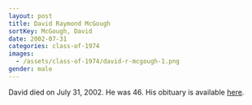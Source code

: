 ```yaml
---
layout: post
title: David Raymond McGough
sortKey: McGough, David
date: 2002-07-31
categories: class-of-1974
images:
  - /assets/class-of-1974/david-r-mcgough-1.png
gender: male
---
```

David died on July 31, 2002. He was 46. His obituary is available [here](https://www.legacy.com/obituaries/seattletimes/obituary.aspx?n=david-raymond-mcgough&pid=428029&fhid=2403).
